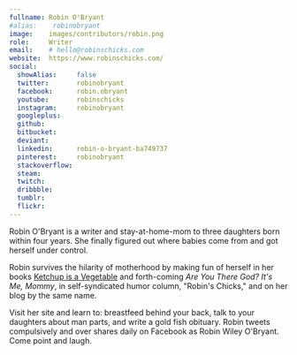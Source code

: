 ```yaml
---
fullname: Robin O'Bryant
#alias:    robinobryant
image:    images/contributors/robin.png
role:     Writer
email:    # hello@robinschicks.com
website:  https://www.robinschicks.com/
social:
  showAlias:     false
  twitter:       robinobryant
  facebook:      robin.obryant
  youtube:       robinschicks
  instagram:     robinobryant
  googleplus:
  github:
  bitbucket:
  deviant:
  linkedin:      robin-o-bryant-ba749737
  pinterest:     robinobryant
  stackoverflow:
  steam:
  twitch:
  dribbble:
  tumblr:
  flickr:
---
```


Robin O'Bryant is a writer and stay-at-home-mom to three daughters born within four years. She finally figured out where babies come from and got herself under control.

Robin survives the hilarity of motherhood by making fun of herself in her books [Ketchup is a Vegetable](https://www.amazon.com/Ketchup-Vegetable-Other-Lies-Themselves/dp/1250054141) and forth-coming _Are You There God? It's Me, Mommy_, in self-syndicated humor column, "Robin's Chicks," and on her blog by the same name.

Visit her site and learn to: breastfeed behind your back, talk to your daughters about man parts, and write a gold fish obituary. Robin tweets compulsively and over shares daily on Facebook as Robin Wiley O'Bryant. Come point and laugh.